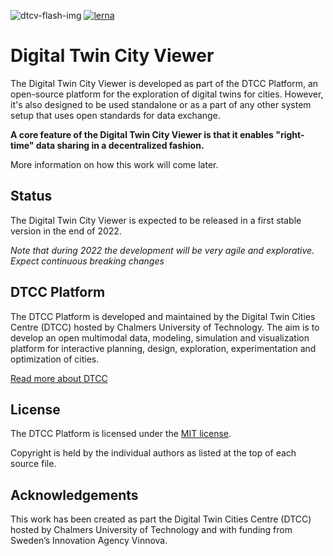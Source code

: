 ![dtcv-flash-img](https://user-images.githubusercontent.com/3265950/166108531-b2e2bd4b-afe2-422f-a0ae-b14fb2492605.png)
[![lerna](https://img.shields.io/badge/maintained%20with-lerna-cc00ff.svg)](https://lerna.js.org/)

# Digital Twin City Viewer

The Digital Twin City Viewer is developed as part of the DTCC Platform, an open-source platform for the
exploration of digital twins for cities. However, it's also designed to be used standalone or as a part of any other system setup that uses open standards for data exchange.

**A core feature of the Digital Twin City Viewer is that it enables "right-time" data sharing in a decentralized fashion.**

More information on how this work will come later.

## Status

The Digital Twin City Viewer is expected to be released in a first stable version in the end of 2022.

_Note that during 2022 the development will be very agile and explorative. Expect continuous breaking changes_

## DTCC Platform

The DTCC Platform is developed and maintained by the Digital Twin Cities Centre (DTCC) hosted by Chalmers
University of Technology. The aim is to develop an open multimodal
data, modeling, simulation and visualization platform for interactive
planning, design, exploration, experimentation and optimization of cities.

[Read more about DTCC](https://dtcc.chalmers.se/)

## License

The DTCC Platform is licensed under the [MIT
license](https://opensource.org/licenses/MIT).

Copyright is held by the individual authors as listed at the top of
each source file.

## Acknowledgements

This work has been created as part the Digital Twin Cities Centre (DTCC) hosted by Chalmers University of Technology and with funding from
Sweden’s Innovation Agency Vinnova.
